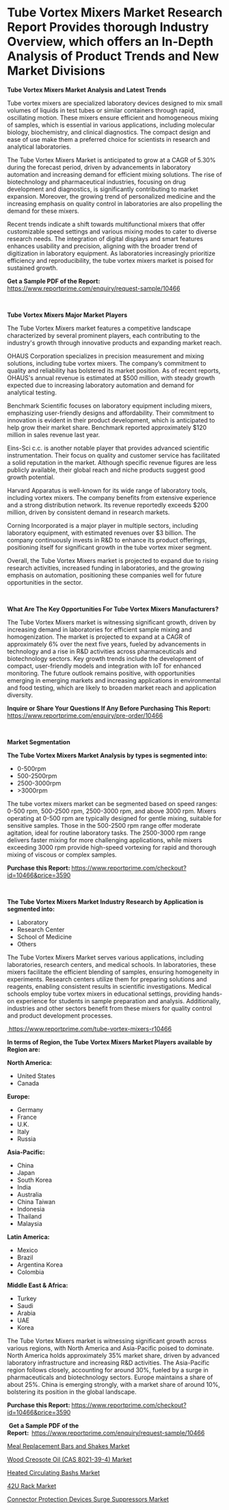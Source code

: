 <p><h1>Tube Vortex Mixers Market Research Report Provides thorough Industry Overview, which offers an In-Depth Analysis of Product Trends and New Market Divisions</h1></p><p><strong>Tube Vortex Mixers Market Analysis and Latest Trends</strong></p>
<p><p>Tube vortex mixers are specialized laboratory devices designed to mix small volumes of liquids in test tubes or similar containers through rapid, oscillating motion. These mixers ensure efficient and homogeneous mixing of samples, which is essential in various applications, including molecular biology, biochemistry, and clinical diagnostics. The compact design and ease of use make them a preferred choice for scientists in research and analytical laboratories.</p><p>The Tube Vortex Mixers Market is anticipated to grow at a CAGR of 5.30% during the forecast period, driven by advancements in laboratory automation and increasing demand for efficient mixing solutions. The rise of biotechnology and pharmaceutical industries, focusing on drug development and diagnostics, is significantly contributing to market expansion. Moreover, the growing trend of personalized medicine and the increasing emphasis on quality control in laboratories are also propelling the demand for these mixers.</p><p>Recent trends indicate a shift towards multifunctional mixers that offer customizable speed settings and various mixing modes to cater to diverse research needs. The integration of digital displays and smart features enhances usability and precision, aligning with the broader trend of digitization in laboratory equipment. As laboratories increasingly prioritize efficiency and reproducibility, the tube vortex mixers market is poised for sustained growth.</p></p>
<p><strong>Get a Sample PDF of the Report:&nbsp;</strong> <a href="https://www.reportprime.com/enquiry/request-sample/10466">https://www.reportprime.com/enquiry/request-sample/10466</a></p>
<p>&nbsp;</p>
<p><strong>Tube Vortex Mixers Major Market Players</strong></p>
<p><p>The Tube Vortex Mixers market features a competitive landscape characterized by several prominent players, each contributing to the industry's growth through innovative products and expanding market reach.</p><p>OHAUS Corporation specializes in precision measurement and mixing solutions, including tube vortex mixers. The company’s commitment to quality and reliability has bolstered its market position. As of recent reports, OHAUS's annual revenue is estimated at $500 million, with steady growth expected due to increasing laboratory automation and demand for analytical testing.</p><p>Benchmark Scientific focuses on laboratory equipment including mixers, emphasizing user-friendly designs and affordability. Their commitment to innovation is evident in their product development, which is anticipated to help grow their market share. Benchmark reported approximately $120 million in sales revenue last year.</p><p>Eins-Sci c.c. is another notable player that provides advanced scientific instrumentation. Their focus on quality and customer service has facilitated a solid reputation in the market. Although specific revenue figures are less publicly available, their global reach and niche products suggest good growth potential.</p><p>Harvard Apparatus is well-known for its wide range of laboratory tools, including vortex mixers. The company benefits from extensive experience and a strong distribution network. Its revenue reportedly exceeds $200 million, driven by consistent demand in research markets.</p><p>Corning Incorporated is a major player in multiple sectors, including laboratory equipment, with estimated revenues over $3 billion. The company continuously invests in R&D to enhance its product offerings, positioning itself for significant growth in the tube vortex mixer segment.</p><p>Overall, the Tube Vortex Mixers market is projected to expand due to rising research activities, increased funding in laboratories, and the growing emphasis on automation, positioning these companies well for future opportunities in the sector.</p></p>
<p>&nbsp;</p>
<p><strong>What Are The Key Opportunities For Tube Vortex Mixers Manufacturers?</strong></p>
<p><p>The Tube Vortex Mixers market is witnessing significant growth, driven by increasing demand in laboratories for efficient sample mixing and homogenization. The market is projected to expand at a CAGR of approximately 6% over the next five years, fueled by advancements in technology and a rise in R&D activities across pharmaceuticals and biotechnology sectors. Key growth trends include the development of compact, user-friendly models and integration with IoT for enhanced monitoring. The future outlook remains positive, with opportunities emerging in emerging markets and increasing applications in environmental and food testing, which are likely to broaden market reach and application diversity.</p></p>
<p><strong>Inquire or Share Your Questions If Any Before Purchasing This Report:</strong> <a href="https://www.reportprime.com/enquiry/pre-order/10466">https://www.reportprime.com/enquiry/pre-order/10466</a></p>
<p>&nbsp;</p>
<p><strong>Market Segmentation</strong></p>
<p><strong>The Tube Vortex Mixers Market Analysis by types is segmented into:</strong></p>
<p><ul><li>0-500rpm</li><li>500-2500rpm</li><li>2500-3000rpm</li><li>>3000rpm</li></ul></p>
<p><p>The tube vortex mixers market can be segmented based on speed ranges: 0-500 rpm, 500-2500 rpm, 2500-3000 rpm, and above 3000 rpm. Mixers operating at 0-500 rpm are typically designed for gentle mixing, suitable for sensitive samples. Those in the 500-2500 rpm range offer moderate agitation, ideal for routine laboratory tasks. The 2500-3000 rpm range delivers faster mixing for more challenging applications, while mixers exceeding 3000 rpm provide high-speed vortexing for rapid and thorough mixing of viscous or complex samples.</p></p>
<p><strong>Purchase this Report:&nbsp;</strong><a href="https://www.reportprime.com/checkout?id=10466&price=3590">https://www.reportprime.com/checkout?id=10466&price=3590</a></p>
<p>&nbsp;</p>
<p><strong>The Tube Vortex Mixers Market Industry Research by Application is segmented into:</strong></p>
<p><ul><li>Laboratory</li><li>Research Center</li><li>School of Medicine</li><li>Others</li></ul></p>
<p><p>The Tube Vortex Mixers Market serves various applications, including laboratories, research centers, and medical schools. In laboratories, these mixers facilitate the efficient blending of samples, ensuring homogeneity in experiments. Research centers utilize them for preparing solutions and reagents, enabling consistent results in scientific investigations. Medical schools employ tube vortex mixers in educational settings, providing hands-on experience for students in sample preparation and analysis. Additionally, industries and other sectors benefit from these mixers for quality control and product development processes.</p></p>
<p><a href="https://www.reportprime.com/tube-vortex-mixers-r10466">&nbsp;https://www.reportprime.com/tube-vortex-mixers-r10466</a></p>
<p><strong>In terms of Region, the Tube Vortex Mixers Market Players available by Region are:</strong></p>
<p>
    <p> <strong> North America: </strong>
        <ul>
            <li>United States</li>
            <li>Canada</li>
        </ul>
        </p> 
    <p> <strong> Europe: </strong>
        <ul>
            <li>Germany</li>
            <li>France</li>
            <li>U.K.</li>
            <li>Italy</li>
            <li>Russia</li>
        </ul>
        </p> 
    <p> <strong> Asia-Pacific: </strong>
        <ul>
            <li>China</li>
            <li>Japan</li>
            <li>South Korea</li>
            <li>India</li>
            <li>Australia</li>
            <li>China Taiwan</li>
            <li>Indonesia</li>
            <li>Thailand</li>
            <li>Malaysia</li>
        </ul>
        </p> 
    <p> <strong> Latin America: </strong>
        <ul>
            <li>Mexico</li>
            <li>Brazil</li>
            <li>Argentina Korea</li>
            <li>Colombia</li>
        </ul>
        </p> 
    <p> <strong> Middle East & Africa: </strong>
        <ul>
            <li>Turkey</li>
            <li>Saudi</li>
            <li>Arabia</li>
            <li>UAE</li>
            <li>Korea</li>
        </ul>
    </p>
    </p>
<p><p>The Tube Vortex Mixers market is witnessing significant growth across various regions, with North America and Asia-Pacific poised to dominate. North America holds approximately 35% market share, driven by advanced laboratory infrastructure and increasing R&D activities. The Asia-Pacific region follows closely, accounting for around 30%, fueled by a surge in pharmaceuticals and biotechnology sectors. Europe maintains a share of about 25%. China is emerging strongly, with a market share of around 10%, bolstering its position in the global landscape.</p></p>
<p><strong>Purchase this Report: </strong><a href="https://www.reportprime.com/checkout?id=10466&price=3590">https://www.reportprime.com/checkout?id=10466&price=3590</a></p>
<p>&nbsp;<strong>Get a Sample PDF of the Report:&nbsp;&nbsp;</strong><a href="https://www.reportprime.com/enquiry/request-sample/10466">https://www.reportprime.com/enquiry/request-sample/10466</a></p>
<p><strong></strong></p>
<p><p><a href="https://www.linkedin.com/pulse/emerging-meal-replacement-bars-shakes-market-opportunities-analysis-nyvof?trackingId=yWCMduVaREeADu1jxkPHog%3D%3D">Meal Replacement Bars and Shakes Market</a></p><p><a href="https://medium.com/@aronosmani150/wood-creosote-oil-cas-8021-39-4-market-forecasts-market-trends-and-impact-analysis-2024-2031-79b59859187d?postPublishedType=initial">Wood Creosote Oil (CAS 8021-39-4) Market</a></p><p><a href="https://github.com/PeterParrish5/Market-Research-Report-List-6/blob/main/heated-circulating-bashs-market.md">Heated Circulating Bashs Market</a></p><p><a href="https://issuu.com/reportprime-2/docs/42u-rack-market-size-2030.pptx_66de1685b1ccd0">42U Rack Market</a></p><p><a href="https://issuu.com/reportprime-2/docs/connector-protection-devices-surge-_821ff3c65d499a">Connector Protection Devices Surge Suppressors Market</a></p></p>